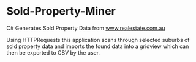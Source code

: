# Sold-Property-Miner

C# Generates Sold Property Data from www.realestate.com.au

Using HTTPRequests this application scans through selected suburbs of sold property data and 
imports the found data into a gridview which can then be exported to CSV by the user.

